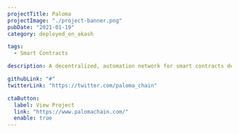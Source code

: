 ```yaml
---
projectTitle: Paloma
projectImage: "./project-banner.png"
pubDate: "2021-01-19"
category: deployed_on_akash

tags:
  - Smart Contracts

description: A decentralized, automation network for smart contracts deployed in the Cosmos, EVM, Solana, and Polkadot networks 7% of Paloma's ’s active validator set is powered by Akash

githubLink: "#"
twitterLink: "https://twitter.com/paloma_chain"

ctaButton:
  label: View Project
  link: "https://www.palomachain.com/"
  enable: true
---
```

